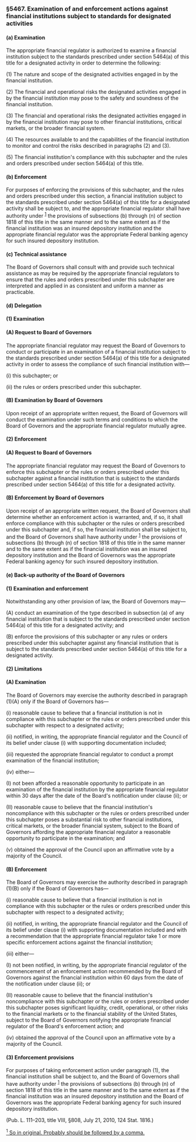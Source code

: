 ### §5467. Examination of and enforcement actions against financial institutions subject to standards for designated activities ###

#### (a) Examination ####

The appropriate financial regulator is authorized to examine a financial institution subject to the standards prescribed under section 5464(a) of this title for a designated activity in order to determine the following:

(1) The nature and scope of the designated activities engaged in by the financial institution.

(2) The financial and operational risks the designated activities engaged in by the financial institution may pose to the safety and soundness of the financial institution.

(3) The financial and operational risks the designated activities engaged in by the financial institution may pose to other financial institutions, critical markets, or the broader financial system.

(4) The resources available to and the capabilities of the financial institution to monitor and control the risks described in paragraphs (2) and (3).

(5) The financial institution's compliance with this subchapter and the rules and orders prescribed under section 5464(a) of this title.

#### (b) Enforcement ####

For purposes of enforcing the provisions of this subchapter, and the rules and orders prescribed under this section, a financial institution subject to the standards prescribed under section 5464(a) of this title for a designated activity shall be subject to, and the appropriate financial regulator shall have authority under <sup><a href="#5467_1_target" name="5467_1">1</a></sup> the provisions of subsections (b) through (n) of section 1818 of this title in the same manner and to the same extent as if the financial institution was an insured depository institution and the appropriate financial regulator was the appropriate Federal banking agency for such insured depository institution.

#### (c) Technical assistance ####

The Board of Governors shall consult with and provide such technical assistance as may be required by the appropriate financial regulators to ensure that the rules and orders prescribed under this subchapter are interpreted and applied in as consistent and uniform a manner as practicable.

#### (d) Delegation ####

#### (1) Examination ####

#### (A) Request to Board of Governors ####

The appropriate financial regulator may request the Board of Governors to conduct or participate in an examination of a financial institution subject to the standards prescribed under section 5464(a) of this title for a designated activity in order to assess the compliance of such financial institution with—

(i) this subchapter; or

(ii) the rules or orders prescribed under this subchapter.

#### (B) Examination by Board of Governors ####

Upon receipt of an appropriate written request, the Board of Governors will conduct the examination under such terms and conditions to which the Board of Governors and the appropriate financial regulator mutually agree.

#### (2) Enforcement ####

#### (A) Request to Board of Governors ####

The appropriate financial regulator may request the Board of Governors to enforce this subchapter or the rules or orders prescribed under this subchapter against a financial institution that is subject to the standards prescribed under section 5464(a) of this title for a designated activity.

#### (B) Enforcement by Board of Governors ####

Upon receipt of an appropriate written request, the Board of Governors shall determine whether an enforcement action is warranted, and, if so, it shall enforce compliance with this subchapter or the rules or orders prescribed under this subchapter and, if so, the financial institution shall be subject to, and the Board of Governors shall have authority under <sup><a href="#5467_1_target" name="5467_1">1</a></sup> the provisions of subsections (b) through (n) of section 1818 of this title in the same manner and to the same extent as if the financial institution was an insured depository institution and the Board of Governors was the appropriate Federal banking agency for such insured depository institution.

#### (e) Back-up authority of the Board of Governors ####

#### (1) Examination and enforcement ####

Notwithstanding any other provision of law, the Board of Governors may—

(A) conduct an examination of the type described in subsection (a) of any financial institution that is subject to the standards prescribed under section 5464(a) of this title for a designated activity; and

(B) enforce the provisions of this subchapter or any rules or orders prescribed under this subchapter against any financial institution that is subject to the standards prescribed under section 5464(a) of this title for a designated activity.

#### (2) Limitations ####

#### (A) Examination ####

The Board of Governors may exercise the authority described in paragraph (1)(A) only if the Board of Governors has—

(i) reasonable cause to believe that a financial institution is not in compliance with this subchapter or the rules or orders prescribed under this subchapter with respect to a designated activity;

(ii) notified, in writing, the appropriate financial regulator and the Council of its belief under clause (i) with supporting documentation included;

(iii) requested the appropriate financial regulator to conduct a prompt examination of the financial institution;

(iv) either—

(I) not been afforded a reasonable opportunity to participate in an examination of the financial institution by the appropriate financial regulator within 30 days after the date of the Board's notification under clause (ii); or

(II) reasonable cause to believe that the financial institution's noncompliance with this subchapter or the rules or orders prescribed under this subchapter poses a substantial risk to other financial institutions, critical markets, or the broader financial system, subject to the Board of Governors affording the appropriate financial regulator a reasonable opportunity to participate in the examination; and

(v) obtained the approval of the Council upon an affirmative vote by a majority of the Council.

#### (B) Enforcement ####

The Board of Governors may exercise the authority described in paragraph (1)(B) only if the Board of Governors has—

(i) reasonable cause to believe that a financial institution is not in compliance with this subchapter or the rules or orders prescribed under this subchapter with respect to a designated activity;

(ii) notified, in writing, the appropriate financial regulator and the Council of its belief under clause (i) with supporting documentation included and with a recommendation that the appropriate financial regulator take 1 or more specific enforcement actions against the financial institution;

(iii) either—

(I) not been notified, in writing, by the appropriate financial regulator of the commencement of an enforcement action recommended by the Board of Governors against the financial institution within 60 days from the date of the notification under clause (ii); or

(II) reasonable cause to believe that the financial institution's noncompliance with this subchapter or the rules or orders prescribed under this subchapter poses significant liquidity, credit, operational, or other risks to the financial markets or to the financial stability of the United States, subject to the Board of Governors notifying the appropriate financial regulator of the Board's enforcement action; and

(iv) obtained the approval of the Council upon an affirmative vote by a majority of the Council.

#### (3) Enforcement provisions ####

For purposes of taking enforcement action under paragraph (1), the financial institution shall be subject to, and the Board of Governors shall have authority under <sup><a href="#5467_1_target" name="5467_1">1</a></sup> the provisions of subsections (b) through (n) of section 1818 of this title in the same manner and to the same extent as if the financial institution was an insured depository institution and the Board of Governors was the appropriate Federal banking agency for such insured depository institution.

(Pub. L. 111–203, title VIII, §808, July 21, 2010, 124 Stat. 1816.)

[<sup>1</sup> So in original. Probably should be followed by a comma.](#5467_1)